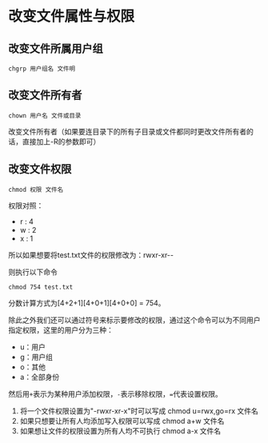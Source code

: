 # 改变文件属性与权限

## 改变文件所属用户组

```text
chgrp 用户组名 文件明
```



## 改变文件所有者

```text
chown 用户名 文件或目录
```

改变文件所有者（如果要连目录下的所有子目录或文件都同时更改文件所有者的话，直接加上-R的参数即可）

## 改变文件权限

```text
chmod 权限 文件名
```

权限对照：

* r : 4
* w : 2
* x : 1

所以如果想要将test.txt文件的权限修改为：rwxr-xr--

则执行以下命令

```text
chmod 754 test.txt
```

分数计算方式为\[4+2+1\]\[4+0+1\]\[4+0+0\] = 754。

除此之外我们还可以通过符号来标示要修改的权限，通过这个命令可以为不同用户指定权限，这里的用户分为三种：

* u：用户
* g：用户组
* o：其他
* a：全部身份

然后用`+`表示为某种用户添加权限，`-`表示移除权限，`=`代表设置权限。

1. 将一个文件权限设置为"-rwxr-xr-x"时可以写成                   chmod u=rwx,go=rx 文件名
2. 如果只想要让所有人均添加写入权限可以写成                   chmod a+w             文件名
3. 如果想让文件的权限设置为所有人均不可执行                   chmod a-x               文件名

